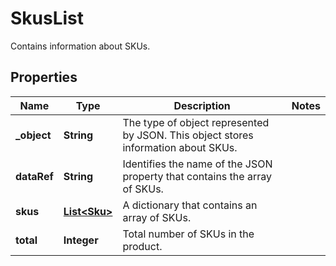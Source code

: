 

# SkusList

Contains information about SKUs.

## Properties

| Name | Type | Description | Notes |
|------------ | ------------- | ------------- | -------------|
|**_object** | **String** | The type of object represented by JSON. This object stores information about SKUs. |  |
|**dataRef** | **String** | Identifies the name of the JSON property that contains the array of SKUs. |  |
|**skus** | [**List&lt;Sku&gt;**](Sku.md) | A dictionary that contains an array of SKUs. |  |
|**total** | **Integer** | Total number of SKUs in the product. |  |



